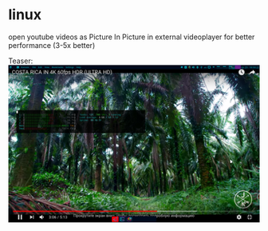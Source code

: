 # linux
 open youtube videos as Picture In Picture in external videoplayer for better performance (3-5x better)

 Teaser:
 ![youtubeHtop](demo/screenshots/youtube_htop.png)
